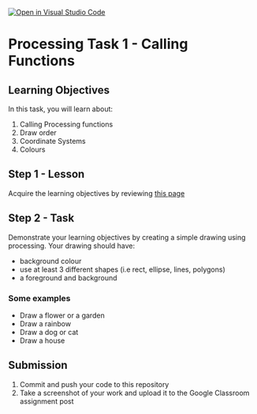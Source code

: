 [![Open in Visual Studio Code](https://classroom.github.com/assets/open-in-vscode-f059dc9a6f8d3a56e377f745f24479a46679e63a5d9fe6f495e02850cd0d8118.svg)](https://classroom.github.com/online_ide?assignment_repo_id=7074473&assignment_repo_type=AssignmentRepo)
# Processing Task 1 - Calling Functions

## Learning Objectives
In this task, you will learn about:
1. Calling Processing functions
2. Draw order
3. Coordinate Systems
4. Colours


## Step 1 - Lesson
Acquire the learning objectives by reviewing [this page](https://happycoding.io/tutorials/processing/calling-functions)

## Step 2 - Task
Demonstrate your learning objectives by creating a simple drawing using processing.  Your drawing should have:
* background colour
* use at least 3 different shapes (i.e rect, ellipse, lines, polygons)
* a foreground and background

### Some examples
* Draw a flower or a garden
* Draw a rainbow
* Draw a dog or cat
* Draw a house

## Submission
1. Commit and push your code to this repository
2. Take a screenshot of your work and upload it to the Google Classroom assignment post
